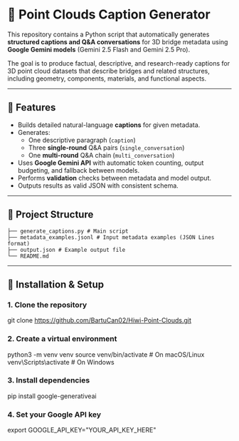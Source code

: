 # 🧠 Point Clouds Caption Generator

This repository contains a Python script that automatically generates **structured captions and Q&A conversations** for 3D bridge metadata using **Google Gemini models** (Gemini 2.5 Flash and Gemini 2.5 Pro).

The goal is to produce factual, descriptive, and research-ready captions for 3D point cloud datasets that describe bridges and related structures, including geometry, components, materials, and functional aspects.

---

## 🚀 Features

- Builds detailed natural-language **captions** for given metadata.
- Generates:
  - One descriptive paragraph (`caption`)
  - Three **single-round** Q&A pairs (`single_conversation`)
  - One **multi-round** Q&A chain (`multi_conversation`)
- Uses **Google Gemini API** with automatic token counting, output budgeting, and fallback between models.
- Performs **validation** checks between metadata and model output.
- Outputs results as valid JSON with consistent schema.

---

## 📂 Project Structure
```
├── generate_captions.py # Main script 
├── metadata_examples.jsonl # Input metadata examples (JSON Lines format)
├── output.json # Example output file
└── README.md 
```

---

## 🧰 Installation & Setup

### 1. Clone the repository

git clone https://github.com/BartuCan02/Hiwi-Point-Clouds.git

### 2. Create a virtual environment
python3 -m venv venv
source venv/bin/activate   # On macOS/Linux
venv\Scripts\activate      # On Windows

### 3. Install dependencies
pip install google-generativeai


### 4. Set your Google API key
export GOOGLE_API_KEY="YOUR_API_KEY_HERE"
